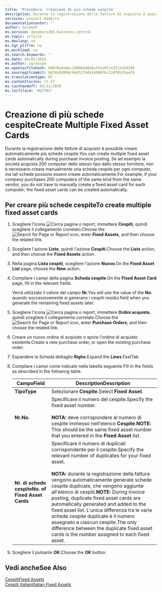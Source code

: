 ```yaml
---
title: 'Procedura: Creazione di più schede cespite'
description: Durante la registrazione delle fatture di acquisto è possibile creare automaticamente più schede cespite.
services: project-madeira
documentationcenter: ''
author: SorenGP
ms.service: dynamics365-business-central
ms.topic: article
ms.devlang: na
ms.tgt_pltfrm: na
ms.workload: na
ms.search.keywords: ''
ms.date: 04/01/2019
ms.author: sgroespe
ms.openlocfilehash: 60078a4a4ec1d86bd48b8af41a0fce351528d3d9
ms.sourcegitcommit: bd78a5d990c9e83174da1409076c22df8b35eafd
ms.translationtype: HT
ms.contentlocale: it-IT
ms.lasthandoff: 03/31/2019
ms.locfileid: "917761"
---
```

# <a name="create-multiple-fixed-asset-cards"></a><span data-ttu-id="cf105-103">Creazione di più schede cespite</span><span class="sxs-lookup"><span data-stu-id="cf105-103">Create Multiple Fixed Asset Cards</span></span>
<span data-ttu-id="cf105-104">Durante la registrazione delle fatture di acquisto è possibile creare automaticamente più schede cespite.</span><span class="sxs-lookup"><span data-stu-id="cf105-104">You can create multiple fixed asset cards automatically during purchase invoice posting.</span></span> <span data-ttu-id="cf105-105">Se ad esempio la società acquista 200 computer dello stesso tipo dallo stesso fornitore, non è necessario creare manualmente una scheda cespite per ogni computer, ma tali schede possono essere create automaticamente.</span><span class="sxs-lookup"><span data-stu-id="cf105-105">For example, if your company purchases 200 computers of the same kind from the same vendor, you do not have to manually create a fixed asset card for each computer; the fixed asset cards can be created automatically.</span></span>  

## <a name="to-create-multiple-fixed-asset-cards"></a><span data-ttu-id="cf105-106">Per creare più schede cespite</span><span class="sxs-lookup"><span data-stu-id="cf105-106">To create multiple fixed asset cards</span></span>  

1.  <span data-ttu-id="cf105-107">Scegliere l'icona ![Cerca pagina o report](../../media/ui-search/search_small.png "icona Cerca pagina o report"), immettere **Cespiti**, quindi scegliere il collegamento correlato.</span><span class="sxs-lookup"><span data-stu-id="cf105-107">Choose the ![Search for Page or Report](../../media/ui-search/search_small.png "Search for Page or Report icon") icon, enter **Fixed Assets**, and then choose the related link.</span></span>  
2.  <span data-ttu-id="cf105-108">Scegliere l'azione **Liste**, quindi l'azione **Cespiti**.</span><span class="sxs-lookup"><span data-stu-id="cf105-108">Choose the **Lists** action, and then choose the **Fixed Assets** action.</span></span>  
3.  <span data-ttu-id="cf105-109">Nella pagina **Lista cespiti**, scegliere l'azione **Nuovo**.</span><span class="sxs-lookup"><span data-stu-id="cf105-109">On the **Fixed Asset List** page, choose the **New** action.</span></span>  
4.  <span data-ttu-id="cf105-110">Compilare i campi della pagina **Scheda cespite**.</span><span class="sxs-lookup"><span data-stu-id="cf105-110">On the **Fixed Asset Card** page, fill in the relevant fields.</span></span>  

    <span data-ttu-id="cf105-111">Verrà utilizzato il valore del campo **Nr.**</span><span class="sxs-lookup"><span data-stu-id="cf105-111">You will use the value of the **No.**</span></span> <span data-ttu-id="cf105-112">quando successivamente si generano i cespiti residui.</span><span class="sxs-lookup"><span data-stu-id="cf105-112">field when you generate the remaining fixed assets later.</span></span>  

5.  <span data-ttu-id="cf105-113">Scegliere l'icona ![Cerca pagina o report](../../media/ui-search/search_small.png "Cerca pagina o report"), immettere **Ordini acquisto**, quindi scegliere il collegamento correlato.</span><span class="sxs-lookup"><span data-stu-id="cf105-113">Choose the ![Search for Page or Report](../../media/ui-search/search_small.png "Search for Page or Report icon") icon, enter **Purchase Orders**, and then choose the related link.</span></span>  
6.  <span data-ttu-id="cf105-114">Creare un nuovo ordine di acquisto o aprire l'ordine di acquisto esistente.</span><span class="sxs-lookup"><span data-stu-id="cf105-114">Create a new purchase order, or open the existing purchase order.</span></span>  
7.  <span data-ttu-id="cf105-115">Espandere la Scheda dettaglio **Righe**.</span><span class="sxs-lookup"><span data-stu-id="cf105-115">Expand the **Lines** FastTab.</span></span>  
8.  <span data-ttu-id="cf105-116">Compilare i campi come indicato nella tabella seguente.</span><span class="sxs-lookup"><span data-stu-id="cf105-116">Fill in the fields as described in the following table.</span></span>  

    |<span data-ttu-id="cf105-117">Campo</span><span class="sxs-lookup"><span data-stu-id="cf105-117">Field</span></span>|<span data-ttu-id="cf105-118">Description</span><span class="sxs-lookup"><span data-stu-id="cf105-118">Description</span></span>|  
    |---------------------------------|---------------------------------------|  
    |<span data-ttu-id="cf105-119">**Tipo**</span><span class="sxs-lookup"><span data-stu-id="cf105-119">**Type**</span></span>|<span data-ttu-id="cf105-120">Selezionare **Cespite**.</span><span class="sxs-lookup"><span data-stu-id="cf105-120">Select **Fixed Asset**.</span></span>|  
    |<span data-ttu-id="cf105-121">**Nr.**</span><span class="sxs-lookup"><span data-stu-id="cf105-121">**No.**</span></span>|<span data-ttu-id="cf105-122">Specificare il numero del cespite.</span><span class="sxs-lookup"><span data-stu-id="cf105-122">Specify the fixed asset number.</span></span><br /><br /> <span data-ttu-id="cf105-123">**NOTA:** deve corrispondere al numero di cespite immesso nell'elenco **Cespite**.</span><span class="sxs-lookup"><span data-stu-id="cf105-123">**NOTE:** This should be the same fixed asset number that you entered in the **Fixed Asset** list.</span></span>|  
    |<span data-ttu-id="cf105-124">**Nr. di schede cespite**</span><span class="sxs-lookup"><span data-stu-id="cf105-124">**No. of Fixed Asset Cards**</span></span>|<span data-ttu-id="cf105-125">Specificare il numero di duplicati corrispondente per il cespite.</span><span class="sxs-lookup"><span data-stu-id="cf105-125">Specify the relevant number of duplicates for your fixed asset.</span></span><br /><br /> <span data-ttu-id="cf105-126">**NOTA:** durante la registrazione della fattura vengono automaticamente generate schede cespite duplicate, che vengono aggiunte all'elenco di cespiti.</span><span class="sxs-lookup"><span data-stu-id="cf105-126">**NOTE:** During invoice posting, duplicate fixed asset cards are automatically generated and added to the fixed asset list.</span></span> <span data-ttu-id="cf105-127">L'unica differenza tra le varie schede cespite duplicate è il numero assegnato a ciascun cespite.</span><span class="sxs-lookup"><span data-stu-id="cf105-127">The only difference between the duplicate fixed asset cards is the number assigned to each fixed asset.</span></span>|  

9. <span data-ttu-id="cf105-128">Scegliere il pulsante **OK**.</span><span class="sxs-lookup"><span data-stu-id="cf105-128">Choose the **OK** button.</span></span>  

## <a name="see-also"></a><span data-ttu-id="cf105-129">Vedi anche</span><span class="sxs-lookup"><span data-stu-id="cf105-129">See Also</span></span>  
 [<span data-ttu-id="cf105-130">Cespiti</span><span class="sxs-lookup"><span data-stu-id="cf105-130">Fixed Assets</span></span>](../../fa-manage.md)  
 [<span data-ttu-id="cf105-131">Cespiti italiani</span><span class="sxs-lookup"><span data-stu-id="cf105-131">Italian Fixed Assets</span></span>](italian-fixed-assets.md)
